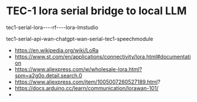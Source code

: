 # TEC-1 lora serial bridge to local LLM

tec1-serial-lora----rf----lora-lmstudio

tec1-serial-api-wan-chatgpt-wan-serial-tec1-speechmodule

- https://en.wikipedia.org/wiki/LoRa
- https://www.st.com/en/applications/connectivity/lora.html#documentation
- https://www.aliexpress.com/w/wholesale-lora.html?spm=a2g0o.detail.search.0
- https://www.aliexpress.com/item/1005007260527189.html?
- https://docs.arduino.cc/learn/communication/lorawan-101/
- 

 
 
 
